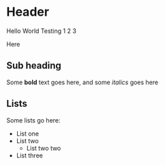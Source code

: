 # Header
Hello World
Testing 1 2 3

Here

## Sub heading
Some **bold** text goes here, and some *italics* goes here

## Lists
Some lists go here:
- List one
- List two
    - List two two
- List three
